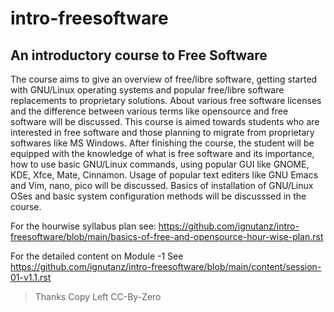 # intro-freesoftware

## An introductory course to Free Software

The course aims to give an overview of free/libre software, getting started with GNU/Linux operating systems and popular free/libre software replacements to proprietary solutions. About various free software licenses and the difference between various terms like opensource and free software will be discussed. This course is aimed towards students who are interested in free software and those planning to migrate from proprietary softwares like MS Windows. After finishing the course, the student will be equipped with the knowledge of what is free software and its importance, how to use basic GNU/Linux commands, using popular GUI like GNOME, KDE, Xfce, Mate, Cinnamon. Usage of popular text editers like GNU Emacs and Vim, nano, pico will be discussed. Basics of installation of GNU/Linux OSes and basic system configuration methods will be discusssed in the course.


For the hourwise syllabus plan see:
https://github.com/ignutanz/intro-freesoftware/blob/main/basics-of-free-and-opensource-hour-wise-plan.rst

For the detailed content on Module -1 
See https://github.com/ignutanz/intro-freesoftware/blob/main/content/session-01-v1.1.rst 

> Thanks 
Copy Left CC-By-Zero
